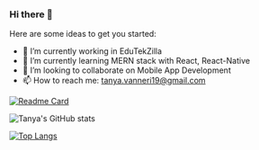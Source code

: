 ### Hi there 👋


Here are some ideas to get you started:

- 🔭 I’m currently working in EduTekZilla
- 🌱 I’m currently learning MERN stack with React, React-Native
- 👯 I’m looking to collaborate on Mobile App Development
- 📫 How to reach me: tanya.vanneri19@gmail.com

[![Readme Card](https://github-readme-stats.vercel.app/api/pin/username=tanya1019&repo=github-readme-stats)](https://github.com/tanya1019/github-readme-stats)

   
![Tanya's GitHub stats](https://github-readme-stats.vercel.app/api?username=tanya1019&theme=radical&show_icons=true)

[![Top Langs](https://github-readme-stats.vercel.app/api/top-langs/?username=tanya1019&layout=compact&theme=radical)](https://github.com/tanya1019/github-readme-stats)
